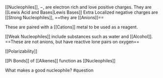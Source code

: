 [[Nucleophiles]], $-$, are electron rich and love positive charges.
They are [[Lewis Acid and Bases|Lewis Bases]]
Extra Localized negative charges are [[Strong Nucleophiles]], ==they are [[Anions]]==

These are paired with a [[Cations]] metal to be used as a reagent.

[[Weak Nucleophiles]] include substances such as water and [[Alcohol]]. ==These are not anions, but have reactive lone pairs on oxygen==

[[Polarizability]] 

[[Pi Bonds]] of [[Alkenes]] function as [[Nucleophiles]]

What makes a good nucleophile? #question 

